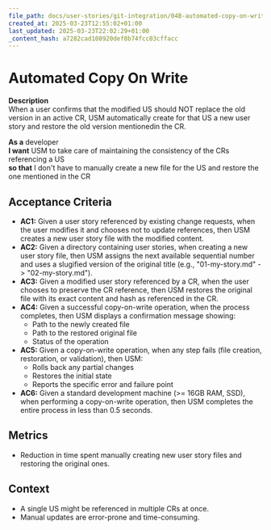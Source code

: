 ```yaml
---
file_path: docs/user-stories/git-integration/04B-automated-copy-on-write.md
created_at: 2025-03-23T12:55:02+01:00
last_updated: 2025-03-23T22:02:29+01:00
_content_hash: a7282cad108920def8b74fcc03cffacc
---
```


# Automated Copy On Write
**Description**  
When a user confirms that the modified US should NOT replace the old version in an active CR, USM automatically create for that US a new user story and restore the old version mentionedin the CR.

**As a** developer  
**I want** USM to take care of maintaining the consistency of the CRs referencing a US  
**so that** I don't have to manually create a new file for the US and restore the one mentioned in the CR

## Acceptance Criteria
- **AC1:** Given a user story referenced by existing change requests, when the user modifies it and chooses not to update references, then USM creates a new user story file with the modified content.
- **AC2:** Given a directory containing user stories, when creating a new user story file, then USM assigns the next available sequential number and uses a slugified version of the original title (e.g., "01-my-story.md" -> "02-my-story.md").
- **AC3:** Given a modified user story referenced by a CR, when the user chooses to preserve the CR reference, then USM restores the original file with its exact content and hash as referenced in the CR.
- **AC4:** Given a successful copy-on-write operation, when the process completes, then USM displays a confirmation message showing:
  - Path to the newly created file
  - Path to the restored original file
  - Status of the operation
- **AC5:** Given a copy-on-write operation, when any step fails (file creation, restoration, or validation), then USM:
  - Rolls back any partial changes
  - Restores the initial state
  - Reports the specific error and failure point
- **AC6:** Given a standard development machine (>= 16GB RAM, SSD), when performing a copy-on-write operation, then USM completes the entire process in less than 0.5 seconds.

## Metrics
- Reduction in time spent manually creating new user story files and restoring the original ones.

## Context
- A single US might be referenced in multiple CRs at once.
- Manual updates are error-prone and time-consuming.

